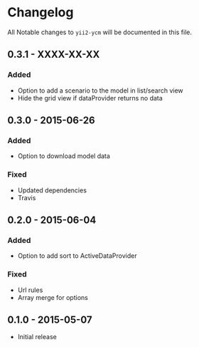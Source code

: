 # Changelog

All Notable changes to `yii2-ycm` will be documented in this file.

## 0.3.1 - XXXX-XX-XX

### Added
- Option to add a scenario to the model in list/search view
- Hide the grid view if dataProvider returns no data

## 0.3.0 - 2015-06-26

### Added
- Option to download model data

### Fixed
- Updated dependencies
- Travis

## 0.2.0 - 2015-06-04

### Added
- Option to add sort to ActiveDataProvider

### Fixed
- Url rules
- Array merge for options

## 0.1.0 - 2015-05-07

- Initial release
